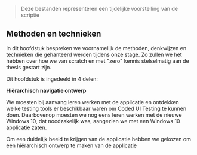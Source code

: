 >Deze bestanden representeren een tijdelijke voorstelling van de scriptie
 
## Methoden en technieken

In dit hoofdstuk bespreken we voornamelijk de methoden, denkwijzen en technieken die gehanteerd werden tijdens onze stage. Zo zullen we het hebben over hoe we van scratch en met "zero" kennis stelselmatig aan de thesis gestart zijn.

Dit hoofdstuk is ingedeeld in 4 delen:

**Hiërarchisch navigatie ontwerp**

We moesten bij aanvang leren werken met de applicatie en ontdekken welke testing tools er beschikbaar waren om Coded UI Testing te kunnen doen. Daarbovenop moesten we nog eens leren werken met de nieuwe Windows 10, dat noodzakelijk was, aangezien we met een Windows 10 applicatie zaten.

Om een duidelijk beeld te krijgen van de applicatie hebben we gekozen om een hiërarchisch ontwerp te maken van de applicatie

